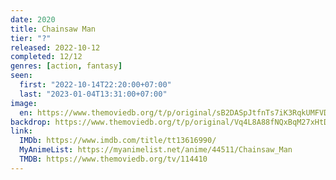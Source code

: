 ```yaml
---
date: 2020
title: Chainsaw Man
tier: "?"
released: 2022-10-12
completed: 12/12
genres: [action, fantasy]
seen:
  first: "2022-10-14T22:20:00+07:00"
  last: "2023-01-04T13:31:00+07:00"
image:
  en: https://www.themoviedb.org/t/p/original/sB2DASpJtfnTs7iK3RqkUMFVDEa.jpg
backdrop: https://www.themoviedb.org/t/p/original/Vq4L8A88fNQxBqM27xHtDi4DrL.jpg
link:
  IMDb: https://www.imdb.com/title/tt13616990/
  MyAnimeList: https://myanimelist.net/anime/44511/Chainsaw_Man
  TMDB: https://www.themoviedb.org/tv/114410
---
```

